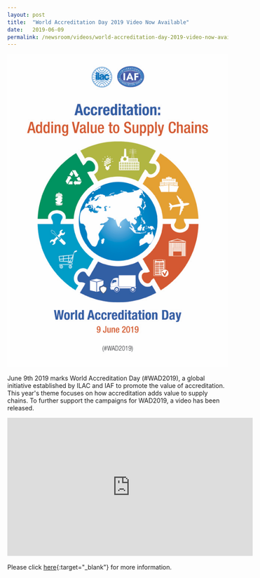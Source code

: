 ```yaml
---
layout: post
title:  "World Accreditation Day 2019 Video Now Available"
date:   2019-06-09
permalink: /newsroom/videos/world-accreditation-day-2019-video-now-available
---
```


![World Accreditation Day 2019](/images/press-release/documents/WAD-2019-Poster.png)

June 9th 2019 marks World Accreditation Day (#WAD2019), a global initiative established by ILAC and IAF to promote the value of accreditation. This year's theme focuses on how accreditation adds value to supply chains. To further support the campaigns for WAD2019, a video has been released.

<div class="bp-youtube">
      <iframe width="560" height="315" src="https://www.youtube.com/embed/VB87krtT2Pk" frameborder="0" allow="autoplay; encrypted-media" allowfullscreen></iframe>
</div>

Please click [here](https://www.iaf.nu/articles/World_Accreditation_Day_2019_Video_Now_Available/611){:target="&#95;blank"} for more information.
